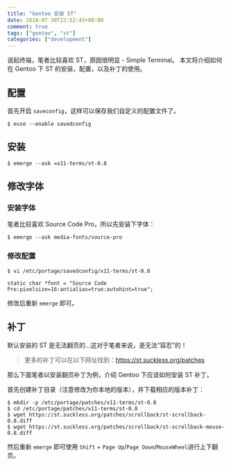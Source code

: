 ```yaml
---
title: "Gentoo 安装 ST"
date: 2018-07-30T22:52:43+08:00
comment: true
tags: ["gentoo", "st"]
categories: ["development"]
---
```


说起终端，笔者比较喜欢 ST，原因很明显 - Simple Terminal。
本文将介绍如何在 Gentoo 下 ST 的安装，配置，以及补丁的使用。
<!--more-->

## 配置

首先开启 `saveconfig`，这样可以保存我们自定义的配置文件了。

```
$ euse --enable savedconfig
```


## 安装

```
$ emerge --ask =x11-terms/st-0.8
```


## 修改字体

### 安装字体

笔者比较喜欢 Source Code Pro，所以先安装下字体：

```
$ emerge --ask media-fonts/source-pro
```

### 修改配置

```
$ vi /etc/portage/savedconfig/x11-terms/st-0.8

static char *font = "Source Code Pro:pixelsize=16:antialias=true:autohint=true";
```

修改后重新 `emerge` 即可。


## 补丁

默认安装的 ST 是无法翻页的...这对于笔者来说，是无法“容忍”的！

> 更多的补丁可以在以下网址找到：https://st.suckless.org/patches

那么下面笔者以安装翻页补丁为例，介绍 Gentoo 下应该如何安装 ST 补丁。

首先创建补丁目录（注意修改为你本地的版本），并下载相应的版本补丁：

```
$ mkdir -p /etc/portage/patches/x11-terms/st-0.8
$ cd /etc/portage/patches/x11-terms/st-0.8
$ wget https://st.suckless.org/patches/scrollback/st-scrollback-0.8.diff
$ wget https://st.suckless.org/patches/scrollback/st-scrollback-mouse-0.8.diff
```

然后重新 `emerge` 即可使用 `Shift` + `Page Up`/`Page Down`/`MouseWheel`进行上下翻页。
